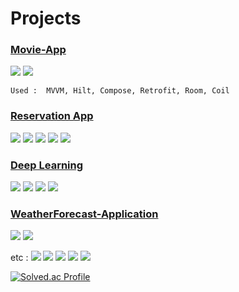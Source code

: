 # Projects

### [Movie-App](https://github.com/leeseunghun98/Movie-App)
<img src="https://img.shields.io/badge/Android-3DDC84?style=flat&logo=Android&logoColor=white"> <img src="https://img.shields.io/badge/Kotlin-7F52FF?style=flat&logo=Kotlin&logoColor=white">

	Used :  MVVM, Hilt, Compose, Retrofit, Room, Coil

### [Reservation App](https://github.com/leeseunghun98/Reservation_Application)

<img src="https://img.shields.io/badge/Android-3DDC84?style=flat&logo=Android&logoColor=white">  <img src="https://img.shields.io/badge/Kotlin-7F52FF?style=flat&logo=Kotlin&logoColor=white">  <img src="https://img.shields.io/badge/Firebase-FFCA28?style=flat&logo=Firebase&logoColor=white">  <img src="https://img.shields.io/badge/HTML5-E34F26?style=flat&logo=HTML5&logoColor=white">  <img src="https://img.shields.io/badge/GitHub-181717?style=flat&logo=GitHub&logoColor=white">

### [Deep Learning](https://github.com/leeseunghun98/Deep-learning)

<img src="https://img.shields.io/badge/Python-3776AB?style=flat&logo=Python&logoColor=white">  <img src="https://img.shields.io/badge/Tensorflow-FF6F00?style=flat&logo=Tensorflow&logoColor=white">  <img src="https://img.shields.io/badge/Keras-D00000?style=flat&logo=Keras&logoColor=white">  <img src="https://img.shields.io/badge/Google Colab-F9AB00?style=flat&logo=Google Colab&logoColor=white">

### [WeatherForecast-Application](https://github.com/leeseunghun98/WeatherForecast-Application)

<img src="https://img.shields.io/badge/Android-3DDC84?style=flat&logo=Android&logoColor=white"> <img src="https://img.shields.io/badge/Kotlin-7F52FF?style=flat&logo=Kotlin&logoColor=white"> 

etc : <img src="https://img.shields.io/badge/Unreal Engine-0E1128?style=flat&logo=Unreal Engine&logoColor=white"> <img src="https://img.shields.io/badge/C++-00599C?style=flat&logo=C++&logoColor=white"> <img src="https://img.shields.io/badge/Unity-000000?style=flat&logo=Unity&logoColor=FFFFFF">  <img src="https://img.shields.io/badge/C Sharp-FFFFFF?style=flat&logo=C Sharp&logoColor=239120">  <img src="https://img.shields.io/badge/MySQL-4479A1?style=flat&logo=MySQL&logoColor=white">

[![Solved.ac Profile](http://mazassumnida.wtf/api/v2/generate_badge?boj=vs6641)](https://solved.ac/vs6641/)
